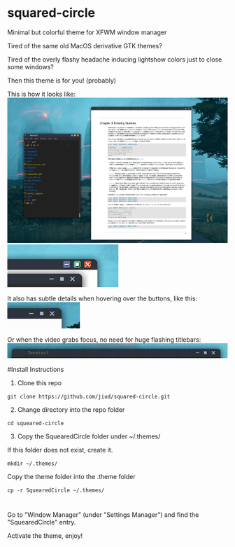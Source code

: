 # squared-circle
Minimal but colorful theme for XFWM window manager

Tired of the same old MacOS derivative GTK themes? 

Tired of the overly flashy headache inducing lightshow colors just to close some windows?

Then this theme is for you! (probably)

This is how it looks like:
![desktop](desktop.png)
![buttons](buttons.png)

It also has subtle details when hovering over the buttons, like this:
![buttons](buttons-animated.gif)

Or when the video grabs focus, no need for huge flashing titlebars:
![buttons](focus.gif)

#Install Instructions

1. Clone this repo

```
git clone https://github.com/jiud/squared-circle.git
```

2. Change directory into the repo folder 

```
cd squeared-circle
```

3. Copy the SquearedCircle folder under ~/.themes/ 

If this folder does not exist, create it.
```
mkdir ~/.themes/
```
Copy the theme folder into the .theme folder
```
cp -r SquearedCircle ~/.themes/
```

#

Go to "Window Manager" (under "Settings Manager") and find the "SquearedCircle" entry. 

Activate the theme, enjoy!

